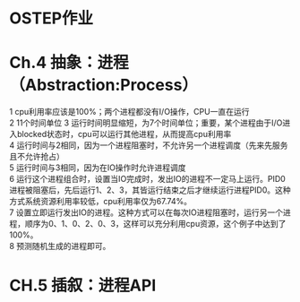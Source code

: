 # OSTEP作业  

# Ch.4 抽象：进程（Abstraction:Process）  
1 cpu利用率应该是100%；两个进程都没有I/O操作，CPU一直在运行  
2 11个时间单位
3 运行时间明显缩短，为7个时间单位；重要，某个进程由于I/O进入blocked状态时，cpu可以运行其他进程，从而提高cpu利用率  
4 运行时间与2相同，因为一个进程阻塞时，不允许另一个进程调度（先来先服务且不允许抢占）  
5 运行时间与3相同，因为在IO操作时允许进程调度    
6 运行这个进程组合时，设置当IO完成时，发出IO的进程不一定马上运行。PID0进程被阻塞后，先后运行1、2、3，其皆运行结束之后才继续运行进程PID0。这种方式系统资源利用率较低，cpu利用率仅为67.74%。   
7 设置立即运行发出IO的进程。这种方式可以在每次IO进程阻塞时，运行另一个进程，顺序为0、1、0、2、0、3，这样可以充分利用cpu资源，这个例子中达到了100%。  
8 预测随机生成的进程即可。  

# CH.5 插叙：进程API  